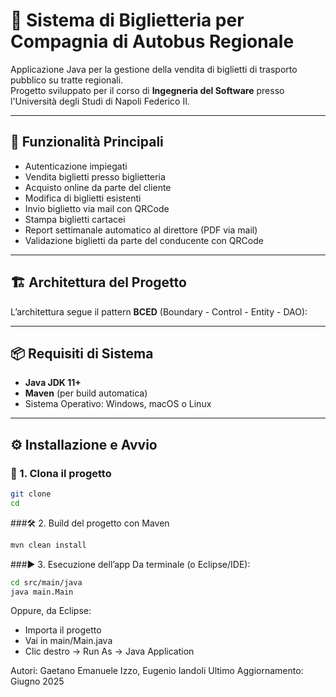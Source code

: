 # 🚌 Sistema di Biglietteria per Compagnia di Autobus Regionale

Applicazione Java per la gestione della vendita di biglietti di trasporto pubblico su tratte regionali.  
Progetto sviluppato per il corso di **Ingegneria del Software** presso l'Università degli Studi di Napoli Federico II.

---

## 📌 Funzionalità Principali

- Autenticazione impiegati
- Vendita biglietti presso biglietteria
- Acquisto online da parte del cliente
- Modifica di biglietti esistenti
- Invio biglietto via mail con QRCode
- Stampa biglietti cartacei
- Report settimanale automatico al direttore (PDF via mail)
- Validazione biglietti da parte del conducente con QRCode

---

## 🏗️ Architettura del Progetto

L’architettura segue il pattern **BCED** (Boundary - Control - Entity - DAO):

---

## 📦 Requisiti di Sistema

- **Java JDK 11+**
- **Maven** (per build automatica)
- Sistema Operativo: Windows, macOS o Linux

---

## ⚙️ Installazione e Avvio

### 🔁 1. Clona il progetto

```bash
git clone 
cd 
```
###🛠️ 2. Build del progetto con Maven

```bash
mvn clean install
```

###▶️ 3. Esecuzione dell’app
Da terminale (o Eclipse/IDE):

```bash
cd src/main/java
java main.Main
```
Oppure, da Eclipse:

  - Importa il progetto
  - Vai in main/Main.java
  - Clic destro → Run As → Java Application

Autori: Gaetano Emanuele Izzo, Eugenio Iandoli Ultimo Aggiornamento: Giugno 2025


